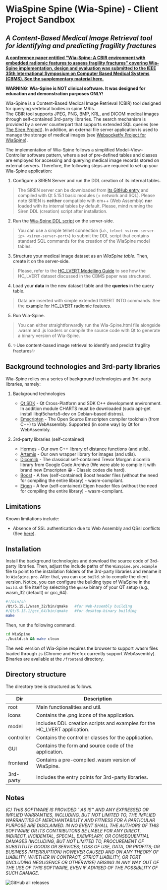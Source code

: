 # WiaSpine Spine (Wia-Spine) - Client Project Sandbox

## _A Content-Based Medical Image Retrieval tool for identifying and predicting fragility fractures_

[**A conference paper entitled "Wia-Spine: A CBIR environment with embedded radiomic features to assess fragility fractures" covering Wia-Spine implementation, design and evaluation was submitted to the IEEE 35th International Symposium on Computer Based Medical Systems (CBMS). See the supplementary material here.**](https://github.com/marcosivni/WiaSpine/blob/main/CBMS_Supplementary_Files/Experiments.md)

**WARNING: Wia-Spine is NOT clinical software. It was designed for education and demonstration purposes ONLY!**

Wia-Spine is a Content-Based Medical Image Retrieval (CBIR) tool designed for querying vertebral bodies in spine MRIs.  
The CBIR tool supports JPEG, PNG, BMP, KRL, and DICOM medical images through self-contained 3rd-party libraries. The search mechanism is provided by a server counterpart that supports extended SQL queries (see [The Siren Project][siren]). In addition, an external file server application is used to manage the storage of medical images (see [Websocketfy Project for WiaSpine](https://github.com/marcosivni/websocketfy)).

The implementation of Wia-Spine follows a simplified Model–View–Controller software pattern, where a set of pre-defined tables and classes are employed for accessing and querying medical image records stored on external servers. Therefore, the following steps are required to set up your Wia-Spine application:

1. Configure a SIREN Server and run the DDL creation of its internal tables.
> The SIREN server can be downloaded from [its GitHub entry][siren] and compiled with Qt 5.15.1 basic modules (+ network and SQL). Please note SIREN is **neither** compatible with em++ (Web Assembly) **nor** loaded with its internal tables by default. Please, mind running the Siren DDL (creation) script after installation.

2. Run the [Wia-Spine DDL script][higiiaddl] on the server-side.
> You can use a simple telnet connection (*i.e.*, `telnet <siren-server-ip> <siren-server-port>`) to submit the DDL script that contains standard SQL commands for the creation of the WiaSpine model tables.

3. Structure your medical image dataset as an *WiaSpine table*. Then, create it on the server-side.
> Please, refer to the [HC_LVERT Modelling Guide][model] to see how the HC_LVERT dataset discussed in the CBMS paper was structured.

4. Load your **data** in the new dataset table and the **queries** in the query table.
> Data are inserted with simple extended INSERT INTO commands. See the [example for HC_LVERT radiomic features][model].

5. Run Wia-Spine.
> You can either straightforwardly run the Wia-Spine.html file alongside .wasm and .js loaders or compile the source code with Qt to generate a binary version of Wia-Spine. 

6. ✨Use content-based image retrieval to identify and predict fragility fractures✨

## Background technologies and 3rd-party libraries

Wia-Spine relies on a series of background technologies and 3rd-party libraries, namely:

1. Background technologies 
    - [Qt SDK][qt] - Qt Cross-Platform and SDK C++ development environment. In addition module CHARTS must be downloaded (sudo apt-get install libqt5charts5-dev on Debian-based distros).
    - [Emscripten][ems] - The Open Source Emscripten compiler toolchain (from C++) to WebAssembly. Supported (in some way) by Qt for WebAssembly.

2.  3rd-party libraries (self-contained)
    - [Hermes][hermes] - Our own C++ library of distance functions (and utils).
    - [Artemis][artemis] - Our own wrapper library for images (and utils).
    - [Dicomlib][dicomlib] - The classical self-contained Trevor Morgan dicomlib library from Google Code Archive (We were able to compile it with brand new Emscripten 😀 - Classic codes die hard).
    - [Boost][boost] - A few (self-contained) Boost header files (without the need for compiling the entire library) - wasm-compliant.
    - [Eigen][eigen] - A few (self-contained) Eigen header files (without the need for compiling the entire library) - wasm-compliant.

## Limitations

Known limitations include:

- Absence of SSL authentication due to Web Assembly and QSsl conflicts (See [here](https://bugreports.qt.io/browse/QTBUG-76350)).

## Installation

Install the background technologies and download the source code of 3rd-party libraries.
Then, adjust the include paths of the `WiaSpine.pro.example` file to point to the installation folders of the 3rd-party libraries and rename it to `WiaSpine.pro`.
After that, you can use `build.sh` to compile the client version.
Notice, you can configure the building type of WiaSpine in the `build.sh` file itself by selecting the `qmake` binary of your QT setup (e.g., wasm\_32 (default) or gcc\_64).

```sh
#!/bin/sh
/Qt/5.15.1/wasm_32/bin/qmake   #for Web-Assembly building
#/Qt/5.15.1/gcc_64/bin/qmake   #for desktop-binary building
make
```

Then, run the following command.

```sh
cd WiaSpine
./build.sh && make clean
```

The web version of Wia-Spine requires the browser to support .wasm files loaded through .js (Chrome and Firefox currently support WebAssembly).
Binaries are available at the `/frontend` directory.

## Directory structure

The directory tree is structured as follows.

| Dir | Description |
| ------ | ------ |
| root  | Main functionalities and util. |
| icons | Contains the .png icons of the application. |
| model | Includes DDL creation scripts and examples for the HC_LVERT application. |
| controller | Contains the controller classes for the application. |
| GUI | Contains the form and source code of the application. |
| frontend | Contains a pre-compiled .wasm version of WiaSpine.  |
| 3rd-party  | Includes the entry points for 3rd-party libraries. |


## Notes

_(C) THIS SOFTWARE IS PROVIDED ``AS IS'' AND ANY EXPRESSED OR IMPLIED WARRANTIES, INCLUDING, BUT NOT LIMITED TO, THE IMPLIED WARRANTIES OF MERCHANTABILITY AND FITNESS FOR A PARTICULAR PURPOSE ARE DISCLAIMED.  IN NO EVENT SHALL THE AUTHORS OF THIS SOFTWARE OR ITS CONTRIBUTORS BE LIABLE FOR ANY DIRECT, INDIRECT, INCIDENTAL, SPECIAL, EXEMPLARY, OR CONSEQUENTIAL DAMAGES (INCLUDING, BUT NOT LIMITED TO, PROCUREMENT OF SUBSTITUTE GOODS OR SERVICES; LOSS OF USE, DATA, OR PROFITS; OR BUSINESS INTERRUPTION) HOWEVER CAUSED AND ON ANY THEORY OF LIABILITY, WHETHER IN CONTRACT, STRICT LIABILITY, OR TORT (INCLUDING NEGLIGENCE OR OTHERWISE) ARISING IN ANY WAY OUT OF THE USE OF THIS SOFTWARE, EVEN IF ADVISED OF THE POSSIBILITY OF SUCH DAMAGE._

[//]: # (These are reference links used in the body of this note and get stripped out when the markdown processor does its job. There is no need to format it nicely because it shouldn't be seen. Thanks SO - http://stackoverflow.com/questions/4823468/store-comments-in-markdown-syntax)

   [siren]: <https://github.com/marcosivni/SiREN>
   [higiiaddl]: <https://github.com/marcosivni/WiaSpine/blob/main/model/WiaSpine_DDL.sql>
   [qt]: <https://www.qt.io/download>
   [ws]: <https://github.com/marcosivni/Websocketfy>
   [ems]: <https://emscripten.org/docs/introducing_emscripten/index.html>
   [hermes]: <https://github.com/marcosivni/hermes>
   [artemis]: <https://github.com/marcosivni/artemis>
   [dicomlib]: <https://github.com/marcosivni/dicomlib>
   [boost]: <https://www.boost.org/>
   [eigen]: <https://eigen.tuxfamily.org/>
   [model]: <https://github.com/marcosivni/WiaSpine/blob/main/model/Model.md>
   

![GitHub all releases](https://img.shields.io/github/downloads/marcosivni/higiia/total?style=flat-square)
